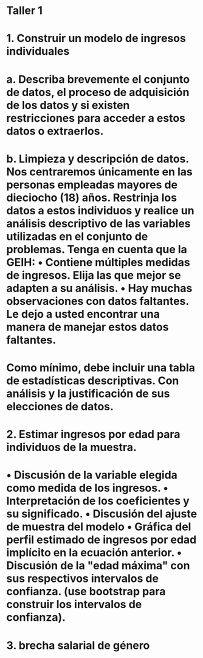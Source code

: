 # Taller 1

# 1. Construir un modelo de ingresos individuales 

# a. Describa brevemente el conjunto de datos, el proceso de adquisición de los datos y si existen restricciones para acceder a estos datos o extraerlos.


# b. Limpieza y descripción de datos. Nos centraremos únicamente en las personas empleadas mayores de dieciocho (18) años. Restrinja los datos a estos individuos y realice un análisis descriptivo de las variables utilizadas en el conjunto de problemas. Tenga en cuenta que la GEIH: • Contiene múltiples medidas de ingresos. Elija las que mejor se adapten a su análisis. • Hay muchas observaciones con datos faltantes. Le dejo a usted encontrar una manera de manejar estos datos faltantes.
# Como mínimo, debe incluir una tabla de estadísticas descriptivas. Con análisis y la justificación de sus elecciones de datos.


# 2. Estimar ingresos por edad para individuos de la muestra. 

# • Discusión de la variable elegida como medida de los ingresos. • Interpretación de los coeficientes y su significado. • Discusión del ajuste de muestra del modelo • Gráfica del perfil estimado de ingresos por edad implícito en la ecuación anterior. • Discusión de la "edad máxima" con sus respectivos intervalos de confianza. (use bootstrap para construir los intervalos de confianza).



# 3. brecha salarial de género




